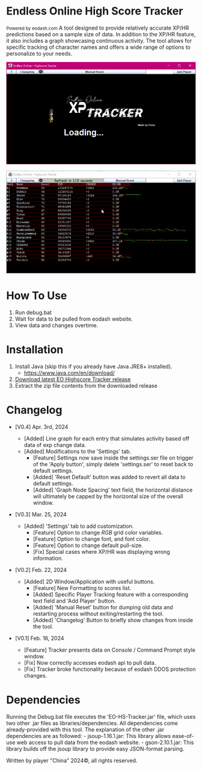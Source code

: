 # Endless Online High Score Tracker
<small>Powered by eodash.com</small>
A tool designed to provide relatively accurate XP/HR predictions based on a sample size of data. In addition to the XP/HR feature, it also includes a graph showcasing continuous activity. The tool allows for specific tracking of character names and offers a wide range of options to personalize to your needs.
 


![alt text](https://github.com/Honorabl3/EO-HS-Tracker/blob/main/EO-HS-Tracker/images/picture1.png?raw=true)

![alt text](https://github.com/Honorabl3/EO-HS-Tracker/blob/main/EO-HS-Tracker/images/picture2.png?raw=true)

# How To Use
 1. Run debug.bat
 2. Wait for data to be pulled from eodash website.
 3. View data and changes overtime.

# Installation
 1. Install Java (skip this if you already have Java JRE8+ installed).
	 - https://www.java.com/en/download/
 2. [Download latest EO Highscore Tracker release](https://github.com/Honorabl3/EO-HS-Tracker/releases/tag/v0.4)
 3. Extract the zip file contents from the downloaded release


# Changelog
 - [V0.4] Apr. 3rd, 2024
	- [Added] Line graph for each entry that simulates activity based off data of exp change data.
	- [Added] Modifications to the 'Settings' tab.
		- [Feature] Settings now save inside the settings.ser file on trigger of the 'Apply button', simply delete 'settings.ser' to reset back to default settings.
		- [Added] 'Reset Default' button was added to revert all data to default settings.
		- [Added] 'Graph Node Spacing' text field, the horizontal distance will ultimately be capped by the horizontal size of the overall window.

- [V0.3] Mar. 25, 2024
	- [Added] 'Settings' tab to add customization.
		- [Feature] Option to change *RGB* grid color variables.
		- [Feature] Option to change font, and font color.
		- [Feature] Option to change default pull-size.
		- [Fix] Special cases where XP/HR was displaying wrong information.
- [V0.2] Feb. 22, 2024
	- [Added] 2D Window/Application with useful buttons.
		- [Feature] New Formatting to scores list.
		- [Added] Specific Player Tracking feature with a corresponding text field and 'Add Player' button.
		- [Added] 'Manual Reset' button for dumping old data and restarting process without exiting/restarting the tool.
		- [Added] 'Changelog' Button to briefly show changes from inside the tool.

- [V0.1] Feb. 16, 2024
	- [Feature] Tracker presents data on Console / Command Prompt style window.
	- [Fix] Now correctly accesses eodash api to pull data.
	- [Fix] Tracker broke functionality because of eodash DDOS protection changes.


# Dependencies

Running the Debug.bat file executes the 'EO-HS-Tracker.jar' file, which uses two other .jar files as libraries/dependencies. All dependencies come already-provided with this tool. The explanation of the other .jar dependencies are as followed:
	- jsoup-1.16.1.jar: This library allows ease-of-use web access to pull data from the eodash website.
	- gson-2.10.1.jar: This library builds off the jsoup library to provide easy JSON-format parsing.



Written by player "China" 2024©, all rights reserved.
